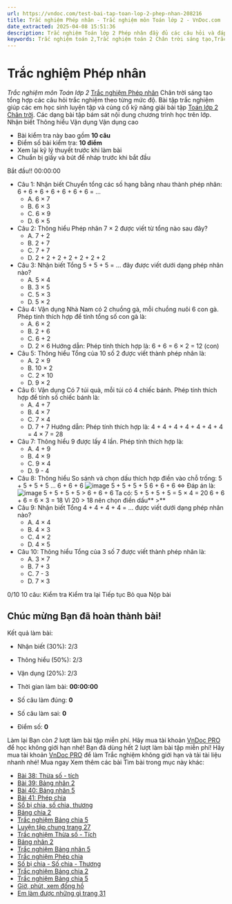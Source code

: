 ```yaml
---
url: https://vndoc.com/test-bai-tap-toan-lop-2-phep-nhan-208216
title: Trắc nghiệm Phép nhân - Trắc nghiệm môn Toán lớp 2 - VnDoc.com
date_extracted: 2025-04-08 15:51:36
description: Trắc nghiệm Toán lớp 2 Phép nhân đầy đủ các câu hỏi và đáp án cho các bạn cùng củng cố chương trình học lớp 2.
keywords: Trắc nghiệm toán 2,Trắc nghiệm toán 2 Chân trời sáng tạo,Trắc nghiệm toán 2 sách Chân trời sáng tạo,Trắc nghiệm toán 2 chân trời,Trắc nghiệm toán lớp 2,Trắc nghiệm toán 2 Phép nhân,Trắc nghiệm Phép nhân lớp 2 chân trời,Trắc nghiệm Phép nhân sách mới
---
```


# Trắc nghiệm Phép nhân
 _Trắc nghiệm môn Toán lớp 2_
[Trắc nghiệm Phép nhân](<https://vndoc.com/test-bai-tap-toan-lop-2-phep-nhan-208216>) Chân trời sáng tạo tổng hợp các câu hỏi trắc nghiệm theo từng mức độ. Bài tập trắc nghiệm giúp các em học sinh luyện tập và củng cố kỹ năng giải bài tập [Toán lớp 2 Chân trời](<https://vndoc.com/toan-lop-2-sach-chan-troi-sang-tao> "Toán lớp 2 Chân trời"). Các dạng bài tập bám sát nội dung chương trình học trên lớp.
Nhận biết Thông hiểu Vận dụng Vận dụng cao
  * Bài kiểm tra này bao gồm **10 câu**
  * Điểm số bài kiểm tra: **10 điểm**
  * Xem lại kỹ lý thuyết trước khi làm bài
  * Chuẩn bị giấy và bút để nháp trước khi bắt đầu

Bắt đầu\!\!
00:00:00
  * Câu 1:  Nhận biết
Chuyển tổng các số hạng bằng nhau thành phép nhân: 6 + 6 + 6 + 6 + 6 + 6 + 6 = ...
    * A. 6 × 7 
    * B. 6 × 3 
    * C. 6 × 9 
    * D. 6 × 5 
  * Câu 2:  Thông hiểu
Phép nhân 7 × 2 được viết từ tổng nào sau đây?
    * A. 7 + 2 
    * B. 2 + 7 
    * C. 7 + 7 
    * D. 2 + 2 + 2 + 2 + 2 + 2 + 2 
  * Câu 3:  Nhận biết
Tổng 5 + 5 + 5 = ... đây được viết dưới dạng phép nhân nào? 
    * A. 5 × 4 
    * B. 3 × 5 
    * C. 5 × 3 
    * D. 5 × 2 
  * Câu 4:  Vận dụng
Nhà Nam có 2 chuồng gà, mỗi chuồng nuôi 6 con gà. Phép tính thích hợp để tính tổng số con gà là:
    * A. 6 × 2 
    * B. 2 + 6 
    * C. 6 + 2 
    * D. 2 × 6 
Hướng dẫn: 
Phép tính thích hợp là: 6 + 6 = 6 × 2 = 12 \(con\)
  * Câu 5:  Thông hiểu
Tổng của 10 số 2 được viết thành phép nhân là:
    * A. 2 × 9 
    * B. 10 × 2 
    * C. 2 × 10 
    * D. 9 × 2 
  * Câu 6:  Vận dụng
Có 7 túi quà, mỗi túi có 4 chiếc bánh. Phép tính thích hợp để tính số chiếc bánh là:
    * A. 4 + 7 
    * B. 4 × 7 
    * C. 7 × 4 
    * D. 7 + 7 
Hướng dẫn: 
Phép tính thích hợp là: 4 + 4 + 4 + 4 + 4 + 4 + 4 = 4 × 7 = 28
  * Câu 7:  Thông hiểu
9 được lấy 4 lần. Phép tính thích hợp là:
    * A. 4 + 9 
    * B. 4 × 9 
    * C. 9 × 4 
    * D. 9 - 4 
  * Câu 8:  Thông hiểu
So sánh và chọn dấu thích hợp điền vào chỗ trống: 5 + 5 + 5 + 5 ... 6 + 6 + 6
![image](https://i.vdoc.vn/data/image/2024/09/16/11017784.png)
5 + 5 + 5 + 5  6 + 6 + 6
<=>
Đáp án là:
![image](/data/image/2024/09/16/11017784.png)
5 + 5 + 5 + 5 > 6 + 6 + 6
Ta có:
5 + 5 + 5 + 5 = 5 × 4 = 20
6 + 6 + 6 = 6 × 3 = 18
Vì 20 > 18 nên chọn điền dấu** >**
  * Câu 9:  Nhận biết
Tổng 4 + 4 + 4 + 4 = ... được viết dưới dạng phép nhân nào?
    * A. 4 × 4 
    * B. 4 × 3 
    * C. 4 × 2 
    * D. 4 × 5 
  * Câu 10:  Thông hiểu
Tổng của 3 số 7 được viết thành phép nhân là:
    * A. 3 × 7 
    * B. 7 + 3 
    * C. 7 - 3 
    * D. 7 × 3 

0/10
10 câu:
Kiểm tra Kiểm tra lại Tiếp tục Bỏ qua Nộp bài
## Chúc mừng Bạn đã hoàn thành bài\!
Kết quả làm bài:
  * Nhận biết \(30%\):
2/3
  * Thông hiểu \(50%\):
2/3
  * Vận dụng \(20%\):
2/3

  * Thời gian làm bài:  **00:00:00**
  * Số câu làm đúng: **0**
  * Số câu làm sai: **0**
  * Điểm số: **0**

Làm lại
Bạn còn _2_ lượt làm bài tập miễn phí. Hãy mua tài khoản [VnDoc PRO](</pro>) để học không giới hạn nhé\!  Bạn đã dùng hết 2 lượt làm bài tập miễn phí\! Hãy mua tài khoản [VnDoc PRO](</pro>) để làm Trắc nghiệm không giới hạn và tải tài liệu nhanh nhé\!  Mua ngay
Xem thêm các bài Tìm bài trong mục này khác:
  * [Bài 38: Thừa số - tích](</trac-nghiem-thua-so-tich-314704>)
  * [Bài 39: Bảng nhân 2](</trac-nghiem-bang-nhan-2-ket-noi-tri-thuc-334555>)
  * [Bài 40: Bảng nhân 5](</test-bai-tap-toan-lop-2-bang-nhan-5-208209>)
  * [Bài 41: Phép chia](</trac-nghiem-phep-chia-ket-noi-tri-thuc-334536>)
  * [Số bị chia, số chia, thương](</trac-nghiem-so-bi-chia-so-chia-thuong-ket-noi-tri-thuc-334645>)
  * [Bảng chia 2](</trac-nghiem-bang-chia-2-ket-noi-tri-thuc-334652>)
  * [Trắc nghiệm Bảng chia 5](</trac-nghiem-bang-chia-5-ket-noi-tri-thuc-334657>)
  * [Luyện tập chung trang 27](</trac-nghiem-luyen-tap-chung-trang-27-ket-noi-tri-thuc-334669>)
  * [Trắc nghiệm Thừa số - Tích](</trac-nghiem-thua-so-tich-chan-troi-sang-tao-334681>)
  * [Bảng nhân 2](</test-bai-tap-toan-lop-2-bang-nhan-2-208206>)
  * [Trắc nghiệm Bảng nhân 5](</trac-nghiem-bang-nhan-5-chan-troi-sang-tao-334685>)
  * [Trắc nghiệm Phép chia](</trac-nghiem-phep-chia-chan-troi-sang-tao-334689>)
  * [Số bị chia - Số chia - Thương](</trac-nghiem-so-bi-chia-so-chia-thuong-chan-troi-sang-tao-334695>)
  * [Trắc nghiệm Bảng chia 2](</trac-nghiem-bang-chia-2-chan-troi-sang-tao-334861>)
  * [Trắc nghiệm Bảng chia 5](</trac-nghiem-bang-chia-5-chan-troi-sang-tao-334868>)
  * [Giờ, phút, xem đồng hồ](</trac-nghiem-gio-phut-xem-dong-ho-chan-troi-sang-tao-335271>)
  * [Em làm được những gì trang 31](</trac-nghiem-em-lam-duoc-nhung-gi-trang-31-chan-troi-sang-tao-335273>)

